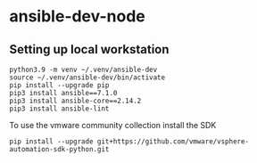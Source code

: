 # ansible-dev-node

## Setting up local workstation 

```
python3.9 -m venv ~/.venv/ansible-dev
source ~/.venv/ansible-dev/bin/activate
pip install --upgrade pip
pip3 install ansible==7.1.0
pip3 install ansible-core==2.14.2
pip3 install ansible-lint
```

To use the vmware community collection install the SDK

```
pip install --upgrade git+https://github.com/vmware/vsphere-automation-sdk-python.git
```
